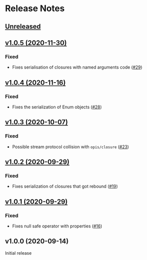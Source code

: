 # Release Notes

## [Unreleased](https://github.com/laravel/serializable-closure/compare/v1.0.5...master)


## [v1.0.5 (2020-11-30)](https://github.com/laravel/serializable-closure/compare/v1.0.4...v1.0.5)

### Fixed
- Fixes serialisation of closures with named arguments code ([#29](https://github.com/laravel/serializable-closure/pull/29))


## [v1.0.4 (2020-11-16)](https://github.com/laravel/serializable-closure/compare/v1.0.3...v1.0.4)

### Fixed
- Fixes the serialization of Enum objects ([#28](https://github.com/laravel/serializable-closure/pull/28))


## [v1.0.3 (2020-10-07)](https://github.com/laravel/serializable-closure/compare/v1.0.2...v1.0.3)

### Fixed
- Possible stream protocol collision with `opis/closure` ([#23](https://github.com/laravel/serializable-closure/pull/23))


## [v1.0.2 (2020-09-29)](https://github.com/laravel/serializable-closure/compare/v1.0.1...v1.0.2)

### Fixed
- Fixes serialization of closures that got rebound ([#19](https://github.com/laravel/serializable-closure/pull/19))


## [v1.0.1 (2020-09-29)](https://github.com/laravel/serializable-closure/compare/v1.0.0...v1.0.1)

### Fixed
- Fixes null safe operator with properties ([#16](https://github.com/laravel/serializable-closure/pull/16))


## v1.0.0 (2020-09-14)

Initial release
